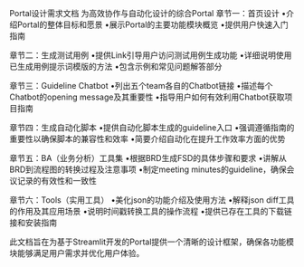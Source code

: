 Portal设计需求文档
为高效协作与自动化设计的综合Portal
章节一：首页设计
•介绍Portal的整体目标和愿景
•展示Portal的主要功能模块概览
•提供用户快速入门指南

章节二：生成测试用例
•提供Link引导用户访问测试用例生成功能
•详细说明使用已生成用例提示词模版的方法
•包含示例和常见问题解答部分

章节三：Guideline Chatbot
•列出五个team各自的Chatbot链接
•描述每个Chatbot的opening message及其重要性
•指导用户如何有效利用Chatbot获取项目指南

章节四：生成自动化脚本
•提供自动化脚本生成的guideline入口
•强调遵循指南的重要性以确保脚本的兼容性和效率
•简要介绍自动化在提升工作效率方面的优势

章节五：BA（业务分析）工具集
•根据BRD生成FSD的具体步骤和要求
•讲解从BRD到流程图的转换过程及注意事项
•制定meeting minutes的guideline，确保会议记录的有效性和一致性

章节六：Tools（实用工具）
•美化json的功能介绍及使用方法
•解释json diff工具的作用及其应用场景
•说明时间戳转换工具的操作流程
•提供已存在工具的下载链接和安装指南

此文档旨在为基于Streamlit开发的Portal提供一个清晰的设计框架，确保各功能模块能够满足用户需求并优化用户体验。